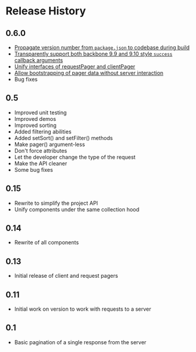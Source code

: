 # Release History

## 0.6.0

* [Propagate version number from `package.json` to codebase during build](https://github.com/addyosmani/backbone.paginator/commit/5f7d2ff0a8f7e6f87e5a6e2081dc029c3fd0e70c)
* [Transparently support both backbone 9.9 and 9.10 style `success` callback arguments](https://github.com/addyosmani/backbone.paginator/commit/c6c37ea6392c9427d67487e1316592a4a0475e92)
* [Unify interfaces of requestPager and clientPager](https://github.com/addyosmani/backbone.paginator/commit/d4135188c6c956999116157fb9c51e9779e78d57)
* [Allow bootstrapping of pager data without server interaction](https://github.com/addyosmani/backbone.paginator/commit/babb81d7f5245a52053a008a2b82bbbcd324cd4a)
* Bug fixes

## 0.5

* Improved unit testing
* Improved demos
* Improved sorting
* Added filtering abilities
* Added setSort() and setFilter() methods
* Make pager() argument-less
* Don't force attributes
* Let the developer change the type of the request
* Make the API cleaner
* Some bug fixes

## 0.15

* Rewrite to simplify the project API
* Unify components under the same collection hood

## 0.14

* Rewrite of all components

## 0.13

* Initial release of client and request pagers

## 0.11

* Initial work on version to work with requests to a server

## 0.1

* Basic pagination of a single response from the server
